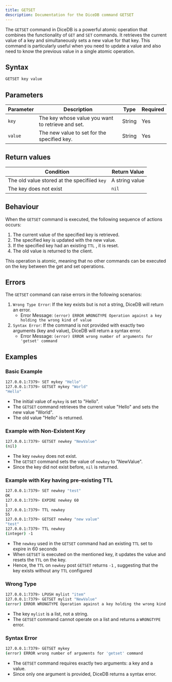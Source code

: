 ```yaml
---
title: GETSET
description: Documentation for the DiceDB command GETSET
---
```


The `GETSET` command in DiceDB is a powerful atomic operation that combines the functionality of `GET` and `SET` commands. It retrieves the current value of a key and simultaneously sets a new value for that key. This command is particularly useful when you need to update a value and also need to know the previous value in a single atomic operation.

## Syntax

```bash
GETSET key value
```

## Parameters

| Parameter | Description                                       | Type   | Required |
| --------- | ------------------------------------------------- | ------ | -------- |
| `key`     | The key whose value you want to retrieve and set. | String | Yes      |
| `value`   | The new value to set for the specified key.       | String | Yes      |

## Return values

| Condition                                    | Return Value   |
| -------------------------------------------- | -------------- |
| The old value stored at the specifiied `key` | A string value |
| The key does not exist                       | `nil`          |

## Behaviour

When the `GETSET` command is executed, the following sequence of actions occurs:

1. The current value of the specified key is retrieved.
2. The specified key is updated with the new value.
3. If the specified key had an existing `TTL` , it is reset.
4. The old value is returned to the client.

This operation is atomic, meaning that no other commands can be executed on the key between the get and set operations.

## Errors

The `GETSET` command can raise errors in the following scenarios:

1. `Wrong Type Error`: If the key exists but is not a string, DiceDB will return an error.
   - Error Message: `(error) ERROR WRONGTYPE Operation against a key holding the wrong kind of value`
2. `Syntax Error`: If the command is not provided with exactly two arguments (key and value), DiceDB will return a syntax error.
   - Error Message: `(error) ERROR wrong number of arguments for 'getset' command`

## Examples

### Basic Example

```bash
127.0.0.1:7379> SET mykey "Hello"
127.0.0.1:7379> GETSET mykey "World"
"Hello"
```

 

- The initial value of `mykey` is set to "Hello".
- The `GETSET` command retrieves the current value "Hello" and sets the new value "World".
- The old value "Hello" is returned.

### Example with Non-Existent Key

```bash
127.0.0.1:7379> GETSET newkey "NewValue"
(nil)
```

 

- The key `newkey` does not exist.
- The `GETSET` command sets the value of `newkey` to "NewValue".
- Since the key did not exist before, `nil` is returned.

### Example with Key having pre-existing TTL

```bash
127.0.0.1:7379> SET newkey "test"
OK
127.0.0.1:7379> EXPIRE newkey 60
1
127.0.0.1:7379> TTL newkey
55
127.0.0.1:7379> GETSET newkey "new value"
"test"
127.0.0.1:7379> TTL newkey
(integer) -1
```

 

- The `newkey` used in the `GETSET` command had an existing `TTL` set to expire in 60 seconds
- When `GETSET` is executed on the mentioned key, it updates the value and resets the `TTL` on the key.
- Hence, the `TTL` on `newkey` post `GETSET` returns `-1` , suggesting that the key exists without any `TTL` configured

### Wrong Type

```bash
127.0.0.1:7379> LPUSH mylist "item"
127.0.0.1:7379> GETSET mylist "NewValue"
(error) ERROR WRONGTYPE Operation against a key holding the wrong kind of value
```

- The key `mylist` is a list, not a string.
- The `GETSET` command cannot operate on a list and returns a `WRONGTYPE` error.

### Syntax Error

```bash
127.0.0.1:7379> GETSET mykey
(error) ERROR wrong number of arguments for 'getset' command
```

- The `GETSET` command requires exactly two arguments: a key and a value.
- Since only one argument is provided, DiceDB returns a syntax error.
